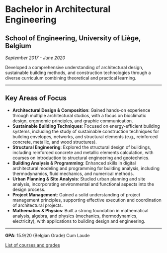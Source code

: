# Bachelor in Architectural Engineering  
## School of Engineering, University of Liège, Belgium
*September 2017 - June 2020*

Developed a comprehensive understanding of architectural design, sustainable building methods, and construction technologies through a diverse curriculum combining theoretical and practical learning.

---

## Key Areas of Focus
- **Architectural Design & Composition**: Gained hands-on experience through multiple architectural studios, with a focus on bioclimatic design, ergonomic principles, and graphic communication.  
- **Sustainable Building Techniques**: Focused on energy-efficient building systems, including the study of sustainable construction techniques for building envelopes, networks, and structural elements (e.g., reinforced concrete, metallic, and wood structures).  
- **Structural Engineering**: Explored the structural design of buildings, including reinforced concrete and metallic elements calculation, with courses on introduction to structural engineering and geotechnics.  
- **Building Analysis & Programming**: Enhanced skills in digital architectural modeling and programming for building analysis, including thermodynamics, fluid mechanics, and numerical methods.  
- **Urban Planning & Site Analysis**: Studied urban planning and site analysis, incorporating environmental and functional aspects into the design process.  
- **Project Management**: Gained a solid understanding of project management principles, supporting effective execution and coordination of architectural projects.  
- **Mathematics & Physics**: Built a strong foundation in mathematical analysis, algebra, and physics (mechanics, thermodynamics, electricity), with applications to building design and engineering.  

---

**GPA**: 15.9/20 (Belgian Grade) Cum Laude

[List of courses and grades](education/grades_liege_bachelor.md)